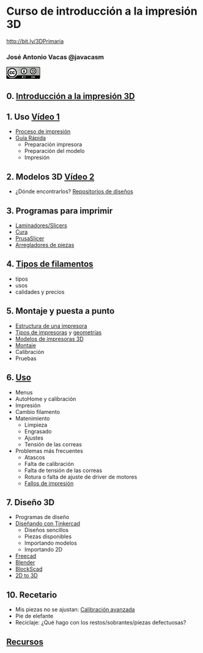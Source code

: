 # Curso de introducción a la impresión 3D

http://bit.ly/3DPrimaria

### José Antonio Vacas @javacasm

![CCbySA](images/CCbySQ_88x31.png)

## 0. [Introducción a la impresión 3D](./0.0.Introduccion3D.md)

## 1. Uso [Vídeo 1]()
* [Proceso de impresión](./1.0.ProcesoImpresion3D.md)
* [Guía Rápida](./0.5.GuiaRapida.md)
    * Preparación impresora
    * Preparación del modelo
    * Impresión

## 2. Modelos 3D [Vídeo 2]()
* ¿Dónde encontrarlos? [Repositorios de diseños](./2.0.Repositorios.md)

## 3. Programas para imprimir
* [Laminadores/Slicers](./3.0.Slicers.md) 
* [Cura](./3.1.Cura.md)
* [PrusaSlicer](./3.2.Prusaslicer.md)
* [Arregladores de piezas](./3.4.ReparacionPiezas.md)

## 4. [Tipos de filamentos](./4.0.Filamentos.md) 
* tipos
* usos
* calidades y precios

## 5. Montaje y puesta a punto
* [Estructura de una impresora](./5.0.EstructuraImpresora3D.md)
* [Tipos de impresoras](5.1.0.Impresoras3D.md) y [geometrías](./5.1.1.Geometrías.md)
* [Modelos de impresoras 3D](./5.1.2.Modelos.md)
* [Montaje](./5.2.Montaje.md)
* Calibración
* Pruebas

## 6. [Uso](./6.0.Uso.md)
* Menus
* AutoHome y calibración
* Impresión
* Cambio filamento
* Matenimiento
    * Limpieza
    * Engrasado
    * Ajustes
    * Tensión de las correas
* Problemas más frecuentes
    * Atascos
    * Falta de calibración
    * Falta de tensión de las correas
    * Rotura o falta de ajuste de driver de motores
    * [Fallos de impresión](./6.8.FallosImpresion.md)

## 7. Diseño 3D
* Programas de diseño
* [Diseñando con Tinkercad](./7.2.Tinkercad.md)
    * Diseños sencillos
    * Piezas disponibles
    * Importando modelos
    * Importando 2D
* [Freecad](./7.3.Freecad.md)
* [Blender](./7.4.Blender.md)
* [BlockScad](./7.5.BlockScad.md)
* [2D to 3D](7.6.2d-To-3D.md)


## 10. Recetario
* Mis piezas no se ajustan: [Calibración avanzada](https://coronavirusmakersmadrid.org/prueba-de-tolerancia/) 
* Pie de elefante
* Reciclaje: ¿Qué hago con los restos/sobrantes/piezas defectuosas?

## [Recursos](./Recursos.md)